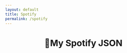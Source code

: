 ```yaml
---
layout: default
title: Spotify
permalink: /spotify
---
```




<header>
	<h1><span class="loading" id="Loading">🎤</span>My Spotify JSON </h1>
	<nav class="buttons" id="Nav"></nav>
</header>

<br>


<table id="DataTable" style="visibility:hidden">
  <thead></thead>
  <tbody></tbody>
</table>


<script src="/assets/scripts/spotify_explorer.js?cachedz=7"></script>

<script type="text/javascript">

  // Nav UI

const makeLink = function(filename) {
	var $link = document.createElement("a");
	$link.innerHTML = filename;
	$link.href = "/spotify?dataFile=" + filename + ".json";
	return $link;
};

const $links = jsonFileNames.map(makeLink);

$links.forEach($link => {
	document.getElementById("Nav").prepend($link);
});


</script>